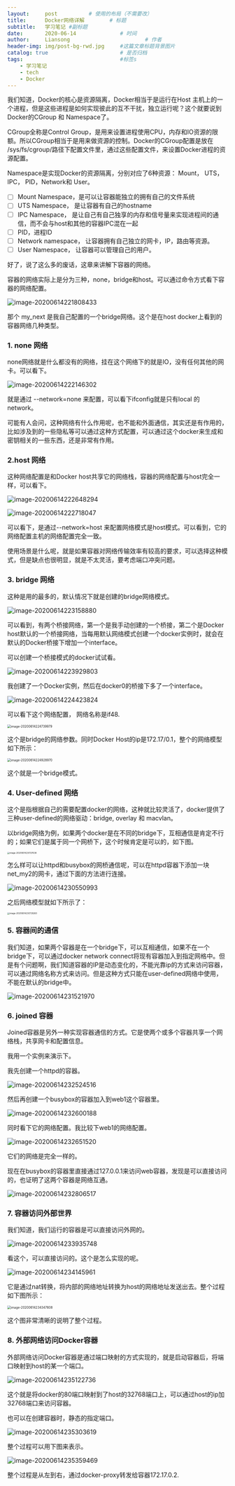 ```yaml
---
layout:     post   		  # 使用的布局（不需要改）
title:      Docker网络详解        # 标题
subtitle:   学习笔记 #副标题
date:       2020-06-14 				# 时间
author:     Liansong 						# 作者
header-img: img/post-bg-rwd.jpg 	#这篇文章标题背景图片
catalog: true 						# 是否归档
tags:								#标签s
    - 学习笔记
    - tech
    - Docker
---
```


我们知道，Docker的核心是资源隔离，Docker相当于是运行在Host 主机上的一个进程，但是这些进程是如何实现彼此的互不干扰，独立运行呢？这个就要说到Docker的CGroup 和 Namespace了。

CGroup全称是Control Group，是用来设置进程使用CPU，内存和IO资源的限额。所以CGroup相当于是用来做资源的控制。Docker的CGroup配置是放在 /sys/fs/cgroup/路径下配置文件里，通过这些配置文件，来设置Docker进程的资源配置。

Namespace是实现Docker的资源隔离，分别对应了6种资源： Mount， UTS， IPC， PID，Network和 User。

- [ ]   Mount Namespace，是可以让容器能独立的拥有自己的文件系统
- [ ]  UTS Namespace， 是让容器有自己的hostname
- [ ]  IPC Namespace， 是让自己有自己独享的内存和信号量来实现进程间的通信，而不会与host和其他的容器IPC混在一起
- [ ]  PID，进程ID
- [ ]  Network namespace， 让容器拥有自己独立的网卡，IP，路由等资源。
- [ ]  User Namespace， 让容器可以管理自己的用户。

好了，说了这么多的废话，这章来讲解下容器的网络。

容器的网络实际上是分为三种，none，bridge和host。可以通过命令方式看下容器的网络配置。

![image-20200614221808433](https://tva1.sinaimg.cn/large/007S8ZIlgy1gfs6hw545aj3138064q46.jpg)

那个 my_next 是我自己配置的一个bridge网络。这个是在host docker上看到的容器网络几种类型。

### 1. none 网络

none网络就是什么都没有的网络，挂在这个网络下的就是IO，没有任何其他的网卡。可以看下。

![image-20200614222146302](https://tva1.sinaimg.cn/large/007S8ZIlgy1gfs6lmjx06j31420aytaw.jpg)

就是通过 --network=none 来配置，可以看下ifconfig就是只有local 的network。

可能有人会问，这种网络有什么作用呢，也不能和外面通信，其实还是有作用的，比如涉及到的一些隐私等可以通过这种方式配置，可以通过这个docker来生成和密钥相关的一些东西，还是非常有作用。

### 2.host 网络

这种网络配置是和Docker host共享它的网络栈，容器的网络配置与host完全一样，可以看下。

![image-20200614222648294](https://tva1.sinaimg.cn/large/007S8ZIlgy1gfs6qvtc09j312i0b6417.jpg)

![image-20200614222718047](https://tva1.sinaimg.cn/large/007S8ZIlgy1gfs6re4a53j31460g2tcg.jpg)

可以看下，是通过--network=host 来配置网络模式是host模式。可以看到，它的网络配置主机的网络配置完全一致。

使用场景是什么呢，就是如果容器对网络传输效率有较高的要求，可以选择这种模式，但是缺点也很明显，就是不太灵活，要考虑端口冲突问题。

### 3. bridge 网络

这种是用的最多的，默认情况下就是创建的bridge网络模式。

![image-20200614223158880](https://tva1.sinaimg.cn/large/007S8ZIlgy1gfs6w9m4i0j315205y75k.jpg)

可以看到，有两个桥接网络，第一个是我手动创建的一个桥接，第二个是Docker host默认的一个桥接网络，当每用默认网络模式创建一个docker实例时，就会在默认的Docker桥接下增加一个interface。

可以创建一个桥接模式的docker试试看。

![image-20200614223929803](https://tva1.sinaimg.cn/large/007S8ZIlgy1gfs742kep0j314s08wjth.jpg)

我创建了一个Docker实例，然后在docker0的桥接下多了一个interface。

![image-20200614224423824](https://tva1.sinaimg.cn/large/007S8ZIlgy1gfs7967nvmj31gy08oju9.jpg)

可以看下这个网络配置， 网络名称是if48.

<img src="https://tva1.sinaimg.cn/large/007S8ZIlgy1gfs7ckpoftj30n60860t9.jpg" alt="image-20200614224739979" style="zoom:50%;" />

这个是bridge的网络参数。同时Docker Host的ip是172.17/0.1，整个的网络模型如下所示：

<img src="https://tva1.sinaimg.cn/large/007S8ZIlgy1gfs7eh7o7tj30m60os7cm.jpg" alt="image-20200614224928970" style="zoom: 50%;" />

这个就是一个bridge模式。

### 4. User-defined 网络

这个是指根据自己的需要配置docker的网络，这种就比较灵活了，docker提供了三种user-defined的网络驱动：bridge, overlay 和 macvlan。

以bridge网络为例，如果两个docker是在不同的bridge下，互相通信是肯定不行的；如果它们是属于同一个网桥下，这个时候肯定是可以的，如下图。

<img src="https://tva1.sinaimg.cn/large/007S8ZIlgy1gfs7r4s5woj30o40toap3.jpg" alt="image-20200614230137638" style="zoom: 33%;" />

怎么样可以让httpd和busybox的网桥通信呢，可以在httpd容器下添加一块net_my2的网卡，通过下面的方法进行连接。

![image-20200614230550993](https://tva1.sinaimg.cn/large/007S8ZIlgy1gfs7vi8fq5j314q09oqcn.jpg)

之后网络模型就如下所示了：

<img src="https://tva1.sinaimg.cn/large/007S8ZIlgy1gfs7x7ym5tj30u010w4kv.jpg" alt="image-20200614230729260" style="zoom: 33%;" />

### 5. 容器间的通信

我们知道，如果两个容器是在一个bridge下，可以互相通信，如果不在一个bridge下，可以通过docker network connect将现有容器加入到指定网格中。但是有个问题啊，我们知道容器的IP是动态变化的，不能光靠ip的方式来访问容器，可以通过网络名称方式来访问。但是这种方式只能在user-defined网络中使用，不能在默认的bridge中。

![image-20200614231521970](https://tva1.sinaimg.cn/large/007S8ZIlgy1gfs85en8wlj31bu03s435.jpg)

### 6. joined 容器

Joined容器是另外一种实现容器通信的方式。它是使两个或多个容器共享一个网络栈，共享网卡和配置信息。

我用一个实例来演示下。

我先创建一个httpd的容器。

![image-20200614232524516](https://tva1.sinaimg.cn/large/007S8ZIlgy1gfs8fu9tbgj30zc0200t9.jpg)

然后再创建一个busybox的容器加入到web1这个容器里。

![image-20200614232600188](https://tva1.sinaimg.cn/large/007S8ZIlgy1gfs8ghcvwcj316208wmzm.jpg)

同时看下它的网络配置。我比较下web1的网络配置。

![image-20200614232651520](https://tva1.sinaimg.cn/large/007S8ZIlgy1gfs8hcs1b7j31g008wn03.jpg)

它们的网络是完全一样的。

现在在busybox的容器里直接通过127.0.0.1来访问web容器，发现是可以直接访问的，也证明了这两个容器是网络互通。

![image-20200614232806517](https://tva1.sinaimg.cn/large/007S8ZIlgy1gfs8inrlioj30za0663za.jpg)

### 7. 容器访问外部世界

我们知道，我们运行的容器是可以直接访问外网的。

![image-20200614233935748](https://tva1.sinaimg.cn/large/007S8ZIlgy1gfs8ulsfugj30uy08umzb.jpg)

看这个，可以直接访问的。这个是怎么实现的呢。

![image-20200614234145961](https://tva1.sinaimg.cn/large/007S8ZIlgy1gfs8wvcd35j30zy0bu417.jpg)

它是通过nat转换，将内部的网络地址转换为host的网络地址发送出去。整个过程如下图所示：

<img src="https://tva1.sinaimg.cn/large/007S8ZIlgy1gfs8z0776pj316g0hcjww.jpg" alt="image-20200614234347608" style="zoom: 50%;" />

这个图非常清晰的说明了整个过程。

### 8. 外部网络访问Docker容器

外部网络访问Docker容器是通过端口映射的方式实现的，就是启动容器后，将端口映射到host的某一个端口。

![image-20200614235122736](https://tva1.sinaimg.cn/large/007S8ZIlgy1gfs96vuud5j31z406wac4.jpg)

这个就是将docker的80端口映射到了host的32768端口上，可以通过host的ip加32768端口来访问容器。

也可以在创建容器时，静态的指定端口。

![image-20200614235303619](https://tva1.sinaimg.cn/large/007S8ZIlgy1gfs98n0379j30ws08yth0.jpg)

整个过程可以用下图来表示。

![image-20200614235359469](https://tva1.sinaimg.cn/large/007S8ZIlgy1gfs99m2sttj313k0h2tfq.jpg)

整个过程是从左到右，通过docker-proxy转发给容器172.17.0.2.




